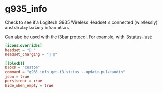 # g935_info

Check to see if a Logitech G935 Wireless Headset is connected (wirelessly) and display battery information.

Can also be used with the i3bar protocol. For example, with [i3status-rust](https://github.com/greshake/i3status-rust):

```toml
[icons.overrides]
headset = " "
headset_charging = " "

[[block]]
block = "custom"
command = "g935_info get-i3-status --update-pulseaudio"
json = true
persistent = true
hide_when_empty = true
```
